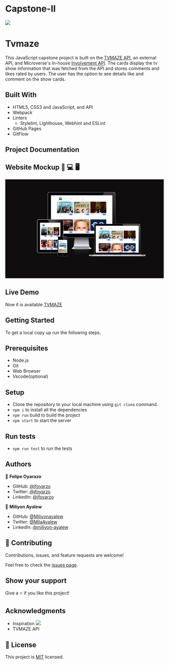 # Capstone-II
![](https://img.shields.io/badge/Microverse-blueviolet)

# Tvmaze
This JavaScript capstone project is built on the [TVMAZE API](https://www.tvmaze.com/api), an external API, and Microverse's in-house [Involvement API](https://www.notion.so/microverse/Involvement-API-869e60b5ad104603aa6db59e08150270). The cards display the tv show information that was fetched from the API and stores comments and likes rated by users. The user has the option to see details like and comment on the show cards.


## Built With
- HTML5, CSS3 and JavaScript, and API
- Webpack
- Linters
  - Stylelint, Lighthouse, Webhint and ESLint
- GitHub Pages
- GitFlow 

## Project Documentation

## Website Mockup 📱 💻 🖥️
![](src/assests/mockup.png)
  
## Live Demo 
Now it is available  [TVMAZE](https://jfoyarzo.github.io/Capstone-II/)
## Getting Started
To get a local copy up run the following steps.

## Prerequisites
- Node.js
- Git
- Web Browser
- Vscode(optional)

## Setup
- Clone the repository to your local machine using `git clone` command.
- `npm i` to install all the dependencies
- `npm run` build to build the project
- `npm start` to start the server

## Run tests
- `npm run test` to run the tests
## Authors

👤 **Felipe Oyarazo**
- GitHub: [@jfoyarzo](https://github.com/jfoyarzo)
- Twitter: [@jfoyarzo](https://twitter.com/jfoyarzo)
- LinkedIn: [@jfoyarzo](https://www.linkedin.com/in/jorge-felipe-oyarzo-contreras-647118247/)


👤 **Miliyon Ayalew**

- GitHub: [@Miliyonayalew](https://github.com/Miliyonayalew/)
- Twitter: [@MilaAyalew](https://twitter.com/MilaAyalew)
- LinkedIn: [@miliyon-ayalew](https://www.linkedin.com/in/miliyon-ayalew-210808131/)


## 🤝 Contributing

Contributions, issues, and feature requests are welcome!

Feel free to check the [issues page](../../issues/).

## Show your support

Give a ⭐️ if you like this project!

## Acknowledgments

- Inspiration ![](https://img.shields.io/badge/Microverse-blueviolet)
- TVMAZE API

## 📝 License

This project is [MIT](./LICENSE) licensed.
